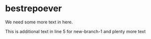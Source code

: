 # bestrepoever

We need some more text in here.

This is additional text in line 5 for new-branch-1 and plenty more text

